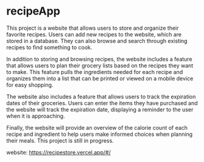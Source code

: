 # recipeApp
 This project is a website that allows users to store and organize their favorite recipes. Users can add new recipes to the website, which are stored in a database. They can also browse and search through existing recipes to find something to cook.

In addition to storing and browsing recipes, the website includes a feature that allows users to plan their grocery lists based on the recipes they want to make. This feature pulls the ingredients needed for each recipe and organizes them into a list that can be printed or viewed on a mobile device for easy shopping.

The website also includes a feature that allows users to track the expiration dates of their groceries. Users can enter the items they have purchased and the website will track the expiration date, displaying a reminder to the user when it is approaching.

Finally, the website will provide an overview of the calorie count of each recipe and ingredient to help users make informed choices when planning their meals. This project is still in progress.

website: https://recipestore.vercel.app/#/
